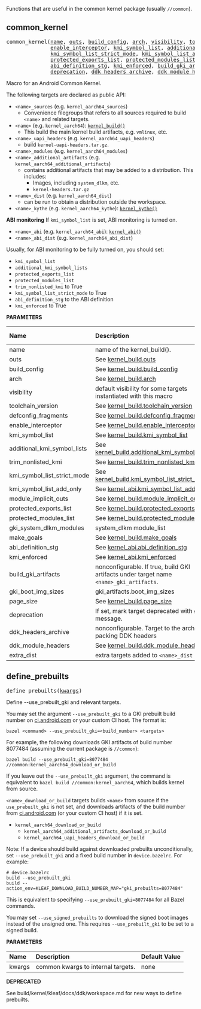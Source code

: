<!-- Generated with Stardoc: http://skydoc.bazel.build -->

Functions that are useful in the common kernel package (usually `//common`).

<a id="common_kernel"></a>

## common_kernel

<pre>
common_kernel(<a href="#common_kernel-name">name</a>, <a href="#common_kernel-outs">outs</a>, <a href="#common_kernel-build_config">build_config</a>, <a href="#common_kernel-arch">arch</a>, <a href="#common_kernel-visibility">visibility</a>, <a href="#common_kernel-toolchain_version">toolchain_version</a>, <a href="#common_kernel-defconfig_fragments">defconfig_fragments</a>,
              <a href="#common_kernel-enable_interceptor">enable_interceptor</a>, <a href="#common_kernel-kmi_symbol_list">kmi_symbol_list</a>, <a href="#common_kernel-additional_kmi_symbol_lists">additional_kmi_symbol_lists</a>, <a href="#common_kernel-trim_nonlisted_kmi">trim_nonlisted_kmi</a>,
              <a href="#common_kernel-kmi_symbol_list_strict_mode">kmi_symbol_list_strict_mode</a>, <a href="#common_kernel-kmi_symbol_list_add_only">kmi_symbol_list_add_only</a>, <a href="#common_kernel-module_implicit_outs">module_implicit_outs</a>,
              <a href="#common_kernel-protected_exports_list">protected_exports_list</a>, <a href="#common_kernel-protected_modules_list">protected_modules_list</a>, <a href="#common_kernel-gki_system_dlkm_modules">gki_system_dlkm_modules</a>, <a href="#common_kernel-make_goals">make_goals</a>,
              <a href="#common_kernel-abi_definition_stg">abi_definition_stg</a>, <a href="#common_kernel-kmi_enforced">kmi_enforced</a>, <a href="#common_kernel-build_gki_artifacts">build_gki_artifacts</a>, <a href="#common_kernel-gki_boot_img_sizes">gki_boot_img_sizes</a>, <a href="#common_kernel-page_size">page_size</a>,
              <a href="#common_kernel-deprecation">deprecation</a>, <a href="#common_kernel-ddk_headers_archive">ddk_headers_archive</a>, <a href="#common_kernel-ddk_module_headers">ddk_module_headers</a>, <a href="#common_kernel-extra_dist">extra_dist</a>)
</pre>

Macro for an Android Common Kernel.

The following targets are declared as public API:
-   `<name>_sources` (e.g. `kernel_aarch64_sources`)
    -   Convenience filegroups that refers to all sources required to
        build `<name>` and related targets.
-   `<name>` (e.g. `kernel_aarch64`): [`kernel_build()`](kernel.md#kernel_build)
    -   This build the main kernel build artifacts, e.g. `vmlinux`, etc.
-   `<name>_uapi_headers` (e.g. `kernel_aarch64_uapi_headers`)
    -   build `kernel-uapi-headers.tar.gz`.
-   `<name>_modules` (e.g. `kernel_aarch64_modules`)
-   `<name>_additional_artifacts` (e.g. `kernel_aarch64_additional_artifacts`)
    -   contains additional artifacts that may be added to
        a distribution. This includes:
        -   Images, including `system_dlkm`, etc.
        -   `kernel-headers.tar.gz`
-   `<name>_dist` (e.g. `kernel_aarch64_dist`)
    -   can be run to obtain a distribution outside the workspace.
-   `<name>_kythe` (e.g. `kernel_aarch64_kythe`): [`kernel_kythe()`](kernel.md#kernel_kythe)

**ABI monitoring**
If `kmi_symbol_list` is set, ABI monitoring is turned on.

-    `<name>_abi` (e.g. `kernel_aarch64_abi`): [`kernel_abi()`](kernel.md#kernel_abi)
-    `<name>_abi_dist` (e.g. `kernel_aarch64_abi_dist`)

Usually, for ABI monitoring to be fully turned on, you should set:
-   `kmi_symbol_list`
-   `additional_kmi_symbol_lists`
-   `protected_exports_list`
-   `protected_modules_list`
-   `trim_nonlisted_kmi` to True
-   `kmi_symbol_list_strict_mode` to True
-   `abi_definition_stg` to the ABI definition
-   `kmi_enforced` to True


**PARAMETERS**


| Name  | Description | Default Value |
| :------------- | :------------- | :------------- |
| <a id="common_kernel-name"></a>name |  name of the kernel_build().   |  none |
| <a id="common_kernel-outs"></a>outs |  See [kernel_build.outs](kernel.md#kernel_build-outs)   |  none |
| <a id="common_kernel-build_config"></a>build_config |  See [kernel_build.build_config](kernel.md#kernel_build-build_config)   |  none |
| <a id="common_kernel-arch"></a>arch |  See [kernel_build.arch](kernel.md#kernel_build-arch)   |  `None` |
| <a id="common_kernel-visibility"></a>visibility |  default visibility for some targets instantiated with this macro   |  `None` |
| <a id="common_kernel-toolchain_version"></a>toolchain_version |  See [kernel_build.toolchain_version](kernel.md#kernel_build-toolchain_version)   |  `None` |
| <a id="common_kernel-defconfig_fragments"></a>defconfig_fragments |  See [kernel_build.defconfig_fragments](kernel.md#kernel_build-defconfig_fragments)   |  `None` |
| <a id="common_kernel-enable_interceptor"></a>enable_interceptor |  See [kernel_build.enable_interceptor](kernel.md#kernel_build-enable_interceptor)   |  `None` |
| <a id="common_kernel-kmi_symbol_list"></a>kmi_symbol_list |  See [kernel_build.kmi_symbol_list](kernel.md#kernel_build-kmi_symbol_list)   |  `None` |
| <a id="common_kernel-additional_kmi_symbol_lists"></a>additional_kmi_symbol_lists |  See [kernel_build.additional_kmi_symbol_lists](kernel.md#kernel_build-additional_kmi_symbol_lists)   |  `None` |
| <a id="common_kernel-trim_nonlisted_kmi"></a>trim_nonlisted_kmi |  See [kernel_build.trim_nonlisted_kmi](kernel.md#kernel_build-trim_nonlisted_kmi)   |  `None` |
| <a id="common_kernel-kmi_symbol_list_strict_mode"></a>kmi_symbol_list_strict_mode |  See [kernel_build.kmi_symbol_list_strict_mode](kernel.md#kernel_build-kmi_symbol_list_strict_mode)   |  `None` |
| <a id="common_kernel-kmi_symbol_list_add_only"></a>kmi_symbol_list_add_only |  See [kernel_abi.kmi_symbol_list_add_only](kernel.md#kernel_abi-kmi_symbol_list_add_only)   |  `None` |
| <a id="common_kernel-module_implicit_outs"></a>module_implicit_outs |  See [kernel_build.module_implicit_outs](kernel.md#kernel_build-module_implicit_outs)   |  `None` |
| <a id="common_kernel-protected_exports_list"></a>protected_exports_list |  See [kernel_build.protected_exports_list](kernel.md#kernel_build-protected_exports_list)   |  `None` |
| <a id="common_kernel-protected_modules_list"></a>protected_modules_list |  See [kernel_build.protected_modules_list](kernel.md#kernel_build-protected_modules_list)   |  `None` |
| <a id="common_kernel-gki_system_dlkm_modules"></a>gki_system_dlkm_modules |  system_dlkm module_list   |  `None` |
| <a id="common_kernel-make_goals"></a>make_goals |  See [kernel_build.make_goals](kernel.md#kernel_build-make_goals)   |  `None` |
| <a id="common_kernel-abi_definition_stg"></a>abi_definition_stg |  See [kernel_abi.abi_definition_stg](kernel.md#kernel_abi-abi_definition_stg)   |  `None` |
| <a id="common_kernel-kmi_enforced"></a>kmi_enforced |  See [kernel_abi.kmi_enforced](kernel.md#kernel_abi-kmi_enforced)   |  `None` |
| <a id="common_kernel-build_gki_artifacts"></a>build_gki_artifacts |  nonconfigurable. If true, build GKI artifacts under target name `<name>_gki_artifacts`.   |  `None` |
| <a id="common_kernel-gki_boot_img_sizes"></a>gki_boot_img_sizes |  gki_artifacts.boot_img_sizes   |  `None` |
| <a id="common_kernel-page_size"></a>page_size |  See [kernel_build.page_size](kernel.md#kernel_build-page_size)   |  `None` |
| <a id="common_kernel-deprecation"></a>deprecation |  If set, mark target deprecated with given message.   |  `None` |
| <a id="common_kernel-ddk_headers_archive"></a>ddk_headers_archive |  nonconfigurable. Target to the archive packing DDK headers   |  `None` |
| <a id="common_kernel-ddk_module_headers"></a>ddk_module_headers |  See [kernel_build.ddk_module_headers](kernel.md#kernel_build-ddk_module_headers)   |  `None` |
| <a id="common_kernel-extra_dist"></a>extra_dist |  extra targets added to `<name>_dist`   |  `None` |


<a id="define_prebuilts"></a>

## define_prebuilts

<pre>
define_prebuilts(<a href="#define_prebuilts-kwargs">kwargs</a>)
</pre>

Define --use_prebuilt_gki and relevant targets.

You may set the argument `--use_prebuilt_gki` to a GKI prebuilt build number
on [ci.android.com](http://ci.android.com) or your custom CI host. The format is:

```
bazel <command> --use_prebuilt_gki=<build_number> <targets>
```

For example, the following downloads GKI artifacts of build number 8077484 (assuming
the current package is `//common`):

```
bazel build --use_prebuilt_gki=8077484 //common:kernel_aarch64_download_or_build
```

If you leave out the `--use_prebuilt_gki` argument, the command is equivalent to
`bazel build //common:kernel_aarch64`, which builds kernel from source.

`<name>_download_or_build` targets builds `<name>` from source if the `use_prebuilt_gki`
is not set, and downloads artifacts of the build number from
[ci.android.com](http://ci.android.com) (or your custom CI host) if it is set.

- `kernel_aarch64_download_or_build`
  - `kernel_aarch64_additional_artifacts_download_or_build`
  - `kernel_aarch64_uapi_headers_download_or_build`

Note: If a device should build against downloaded prebuilts unconditionally, set
`--use_prebuilt_gki` and a fixed build number in `device.bazelrc`. For example:
```
# device.bazelrc
build --use_prebuilt_gki
build --action_env=KLEAF_DOWNLOAD_BUILD_NUMBER_MAP="gki_prebuilts=8077484"
```

This is equivalent to specifying `--use_prebuilt_gki=8077484` for all Bazel commands.

You may set `--use_signed_prebuilts` to download the signed boot images instead
of the unsigned one. This requires `--use_prebuilt_gki` to be set to a signed build.


**PARAMETERS**


| Name  | Description | Default Value |
| :------------- | :------------- | :------------- |
| <a id="define_prebuilts-kwargs"></a>kwargs |  common kwargs to internal targets.   |  none |

**DEPRECATED**

See build/kernel/kleaf/docs/ddk/workspace.md for new ways to define prebuilts.


